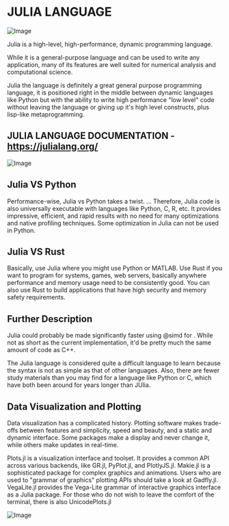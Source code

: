 # JULIA LANGUAGE

![Image](https://news.mit.edu/sites/default/files/styles/news_article__image_gallery/public/images/201808/julia-programming-language-mit-00_0.png?itok=gxfHvo6I)

Julia is a high-level, high-performance, dynamic programming language. 

While it is a general-purpose language and can be used to write any application,
many of its features are well suited for numerical analysis and computational science.

Julia the language is definitely a great general purpose programming language, it is positioned right in the middle between dynamic languages like Python
but with the ability to write high performance "low level" code without leaving the language or giving up it's high level constructs, plus lisp-like metaprogramming.


## JULIA LANGUAGE DOCUMENTATION - https://julialang.org/


![Image](https://miro.medium.com/max/1123/1*6shSHoswMHM4v9IzILOs4g.png)

## Julia VS Python
Performance-wise, Julia vs Python takes a twist. ... Therefore, Julia code is also universally executable with languages like Python, C, R, etc. 
It provides impressive, efficient, and rapid results with no need for many optimizations and native profiling techniques. Some optimization in Julia can not be used in Python.


## Julia VS Rust
Basically, use Julia where you might use Python or MATLAB. Use Rust if you want to program for systems, games, web servers, basically anywhere performance and memory usage need to be consistently good.
You can also use Rust to build applications that have high security and memory safety requirements.

## Further Description
Julia could probably be made significantly faster using @simd for . While not as short as the current implementation, it'd be pretty much the same amount of code as C++.

The Julia language is considered quite a difficult language to learn because the syntax is not as simple as that of other languages. 
Also, there are fewer study materials than you may find for a language like Python or C, which have both been around for years longer than JUlia.




## Data Visualization and Plotting
Data visualization has a complicated history. Plotting software makes trade-offs between features and simplicity, speed and beauty, and a static and dynamic interface.
Some packages make a display and never change it, while others make updates in real-time.


Plots.jl is a visualization interface and toolset. It provides a common API across various backends, like GR.jl, PyPlot.jl, and PlotlyJS.jl. 
Makie.jl is a sophisticated package for complex graphics and animations. Users who are used to "grammar of graphics" plotting APIs should take a look at Gadfly.jl. 
VegaLite.jl provides the Vega-Lite grammar of interactive graphics interface as a Julia package.
 For those who do not wish to leave the comfort of the terminal, there is also UnicodePlots.jl
 
 
![Image](https://julialang.org/assets/infra/waves.gif)
